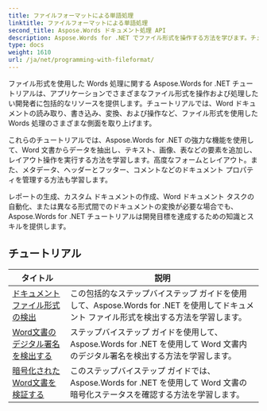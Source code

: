 ```yaml
---
title: ファイルフォーマットによる単語処理
linktitle: ファイルフォーマットによる単語処理
second_title: Aspose.Words ドキュメント処理 API
description: Aspose.Words for .NET でファイル形式を操作する方法を学びます。チュートリアルでは、ファイル形式の検出、形式間の変換など、さまざまな機能について説明します。
type: docs
weight: 1610
url: /ja/net/programming-with-fileformat/
---
```

ファイル形式を使用した Words 処理に関する Aspose.Words for .NET チュートリアルは、アプリケーションでさまざまなファイル形式を操作および処理したい開発者に包括的なリソースを提供します。チュートリアルでは、Word ドキュメントの読み取り、書き込み、変換、および操作など、ファイル形式を使用した Words 処理のさまざまな側面を取り上げます。

これらのチュートリアルでは、Aspose.Words for .NET の強力な機能を使用して、Word 文書からデータを抽出し、テキスト、画像、表などの要素を追加し、レイアウト操作を実行する方法を学習します。高度なフォームとレイアウト。また、メタデータ、ヘッダーとフッター、コメントなどのドキュメント プロパティを管理する方法も学習します。

レポートの生成、カスタム ドキュメントの作成、Word ドキュメント タスクの自動化、または異なる形式間でのドキュメントの変換が必要な場合でも、Aspose.Words for .NET チュートリアルは開発目標を達成するための知識とスキルを提供します。

 ## チュートリアル
| タイトル | 説明 |
| --- | --- |
| [ドキュメントファイル形式の検出](./detect-file-format/) | この包括的なステップバイステップ ガイドを使用して、Aspose.Words for .NET を使用してドキュメント ファイル形式を検出する方法を学習します。 |
| [Word文書のデジタル署名を検出する](./detect-document-signatures/) | ステップバイステップ ガイドを使用して、Aspose.Words for .NET を使用して Word 文書内のデジタル署名を検出する方法を学習します。 |
| [暗号化されたWord文書を検証する](./verify-encrypted-document/) | このステップバイステップ ガイドでは、Aspose.Words for .NET を使用して Word 文書の暗号化ステータスを確認する方法を学習します。 |